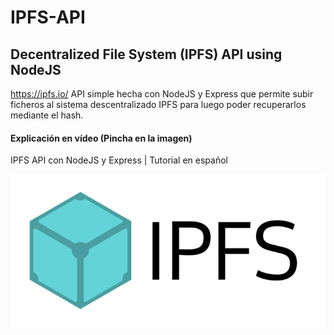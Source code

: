 # IPFS-API
## Decentralized File System (IPFS) API using NodeJS
https://ipfs.io/
API simple hecha con NodeJS y Express que permite subir ficheros al sistema descentralizado IPFS para luego poder recuperarlos mediante el hash.

#### Explicación en vídeo (Pincha en la imagen)
IPFS API con NodeJS y Express | Tutorial en español

[![alt IPFS API con NodeJS y Express | Tutorial en español](ipfs.png)](https://www.youtube.com/watch?v=pnCFYkeWy-w "IPFS API con NodeJS y Express | Tutorial en español")
